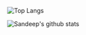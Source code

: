 ![Top Langs](https://github-readme-stats.vercel.app/api/top-langs/?username=tsksandeep&layout=compact)

![Sandeep's github stats](https://github-readme-stats.vercel.app/api?username=tsksandeep&count_private=true&show_icons=true&theme=radical) 
